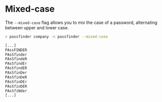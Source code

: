 # Mixed-case

The `--mixed-case` flag allows you to mix the case of a password, alternating between upper and lower case.

```bash
> passfinder company -n passfinder --mixed-case

[...]
PAssFINDER
PAsSfinder
PAsSfindeR
PAsSfindEr
PAsSfindER
PAsSfinDer
PAsSfinDeR
PAsSfinDEr
PAsSfinDER
PAsSfiNder
[...]
```